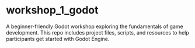 # workshop_1_godot
A beginner-friendly Godot workshop exploring the fundamentals of game development. This repo includes project files, scripts, and resources to help participants get started with Godot Engine.
